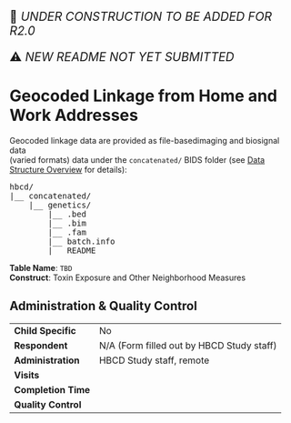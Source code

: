<p style="font-size: 1.5em;">🚧 <i>UNDER CONSTRUCTION TO BE ADDED FOR R2.0</i></p>
<p style="font-size: 1.5em;">⚠️ <i>NEW README NOT YET SUBMITTED</i></p>

# Geocoded Linkage from Home and Work Addresses

Geocoded linkage data are provided as <span class="tooltip">file-based<span class="tooltiptext">imaging and biosignal data<br>(varied formats)</span></span> data under the `concatenated/` BIDS folder (see <a href="../../../datacuration/overview" target="_blank">Data Structure Overview</a> for details):

<p>
<pre class="folder-tree">
hbcd/
|__ concatenated/ 
    |__ genetics/
        |__ .bed
        |__ .bim
        |__ .fam
        |__ batch.info
        |__ README
</pre>
</p>


                    
**Table Name**: `TBD`                   
**Construct**: Toxin Exposure and Other Neighborhood Measures

## Administration & Quality Control

<table class="table-no-vertical-lines" style="width: 100%; border-collapse: collapse; table-layout: fixed;">
<tbody>
<tr><td><b>Child Specific</b></td>
<td>No</td></tr>
<tr><td><b>Respondent</b></td>
<td>N/A (Form filled out by HBCD Study staff)</td></tr>
<tr><td><b>Administration</b></td>
<td style="word-wrap: break-word; white-space: normal;">HBCD Study staff, remote</td></tr>
<tr><td><b>Visits</b></td>
<td></td></tr>
<tr><td><b>Completion Time</b></td>
<td></td></tr>
<tr><td><b>Quality Control</b></td>
<td style="word-wrap: break-word; white-space: normal;"></td></tr>     
</tbody>
</table>

